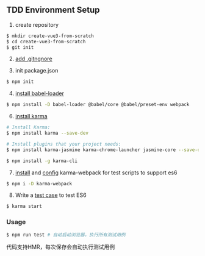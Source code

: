 ## TDD Environment Setup

1. create repository

```sh
$ mkdir create-vue3-from-scratch
$ cd create-vue3-from-scratch
$ git init
```

2. [add .gitngnore](https://github.com/zzz945/write-vue3-from-scratch/commit/152224ee3fb730dad13b0cdfde37a7eee01abd7c#diff-a084b794bc0759e7a6b77810e01874f2)

3. init package.json

```sh
$ npm init
```

4. [install babel-loader](https://github.com/babel/babel-loader#install)

```sh
$ npm install -D babel-loader @babel/core @babel/preset-env webpack
```

6. [install karma](https://karma-runner.github.io/3.0/intro/installation.html)

```sh
# Install Karma:
$ npm install karma --save-dev

# Install plugins that your project needs:
$ npm install karma-jasmine karma-chrome-launcher jasmine-core --save-dev

$ npm install -g karma-cli
```
 
7. [install](https://github.com/webpack-contrib/karma-webpack) and [config](https://github.com/zzz945/write-vue3-from-scratch/commit/9bf43f9b3ddc8f15a6b1d0e3ab77b725b339cb70#diff-a2a3b7b0c9c3b4b93b4aebf4e3ec3cfb) karma-webpack for test scripts to support es6

```sh
$ npm i -D karma-webpack
```

8. Write a [test case](https://github.com/zzz945/write-vue3-from-scratch/commit/9bf43f9b3ddc8f15a6b1d0e3ab77b725b339cb70#diff-4cec89e9e60decc25f7c64c8c8568760) to test ES6

```sh
$ karma start
```

### Usage

```sh
$ npm run test # 自动启动浏览器，执行所有测试用例
```

代码支持HMR，每次保存会自动执行测试用例

